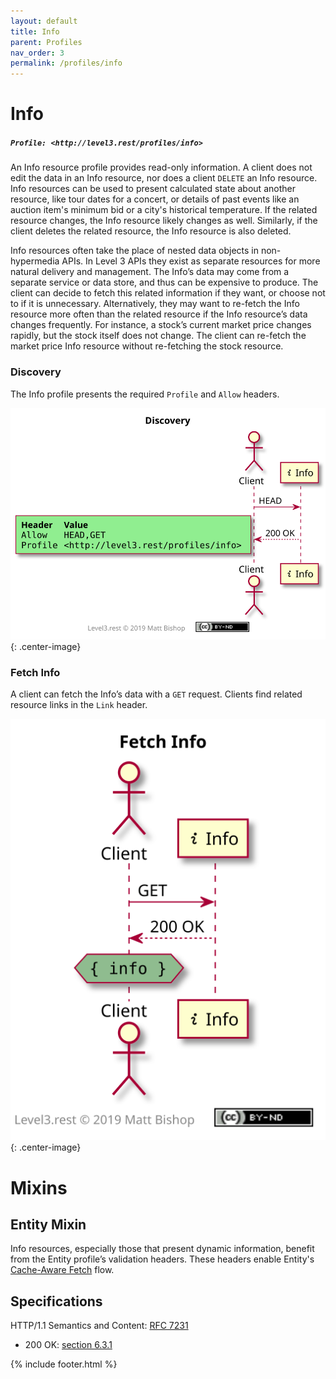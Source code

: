 ```yaml
---
layout: default
title: Info
parent: Profiles
nav_order: 3
permalink: /profiles/info
---
```

# Info

##### `Profile: <http://level3.rest/profiles/info>`

An Info resource profile provides read-only information. A client does not edit the data in an Info resource, nor does a client `DELETE` an Info resource. Info resources can be used to present calculated state about another resource, like tour dates for a concert, or details of past events like an auction item's minimum bid or a city's historical temperature. If the related resource changes, the Info resource likely changes as well. Similarly, if the client deletes the related resource, the Info resource is also deleted. 

Info resources often take the place of nested data objects in non-hypermedia APIs. In Level 3 APIs they exist as separate resources for more natural delivery and management. The Info’s data may come from a separate service or data store, and thus can be expensive to produce. The client can decide to fetch this related information if they want, or choose not to if it is unnecessary. Alternatively, they may want to re-fetch the Info resource more often than the related resource if the Info resource’s data changes frequently. For instance, a stock’s current market price changes rapidly, but the stock itself does not change. The client can re-fetch the market price Info resource without re-fetching the stock resource.

### Discovery

The Info profile presents the required `Profile` and `Allow` headers.

![](info/discovery.svg){: .center-image}

### Fetch Info

A client can fetch the Info’s data with a `GET` request. Clients find related resource links in the `Link` header.

![](info/fetch.svg){: .center-image}

# Mixins

## Entity Mixin

Info resources, especially those that present dynamic information, benefit from the Entity profile’s validation headers. These headers enable Entity's [Cache-Aware Fetch](entity.md#cache-aware-fetch) flow.

## Specifications

HTTP/1.1 Semantics and Content: [RFC 7231](https://tools.ietf.org/html/rfc7231)

- 200 OK: [section 6.3.1](https://tools.ietf.org/html/rfc7231#section-6.3.1)

{% include footer.html %}